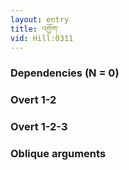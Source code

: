 ```yaml
---
layout: entry
title: འགྱོག་
vid: Hill:0311
---
```

### Dependencies (N = 0)


### Overt 1-2


### Overt 1-2-3


### Oblique arguments
